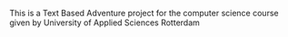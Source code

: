 This is a Text Based Adventure project for the computer science course given by University of Applied Sciences Rotterdam
